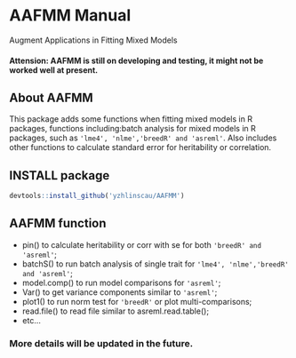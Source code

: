 # AAFMM Manual
Augment Applications in Fitting Mixed Models

#### Attension: AAFMM is still on developing and testing, it might not be worked well at present.

## About AAFMM

This package adds some functions when fitting mixed models in R packages, functions including:batch analysis for mixed models in R packages, such as `'lme4', 'nlme','breedR' and 'asreml'`. Also includes other functions to calculate standard error for heritability or correlation. 

## INSTALL package
``` r
devtools::install_github('yzhlinscau/AAFMM')
``` 

## AAFMM function

  - pin() to calculate heritability or corr with se for both `'breedR' and 'asreml'`;
  - batchS() to run batch analysis of single trait for `'lme4', 'nlme','breedR' and 'asreml'`;
  - model.comp() to run model comparisons for `'asreml'`;
  - Var() to get variance components similar to `'asreml'`;
  - plot1() to run norm test for `'breedR'` or plot multi-comparisons;
  - read.file() to read file similar to asreml.read.table();
  - etc...



### More details will be updated in the future.
